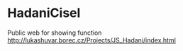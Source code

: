 # HadaniCisel

Public web for showing function
http://lukashuvar.borec.cz/Projects/JS_Hadani/index.html
